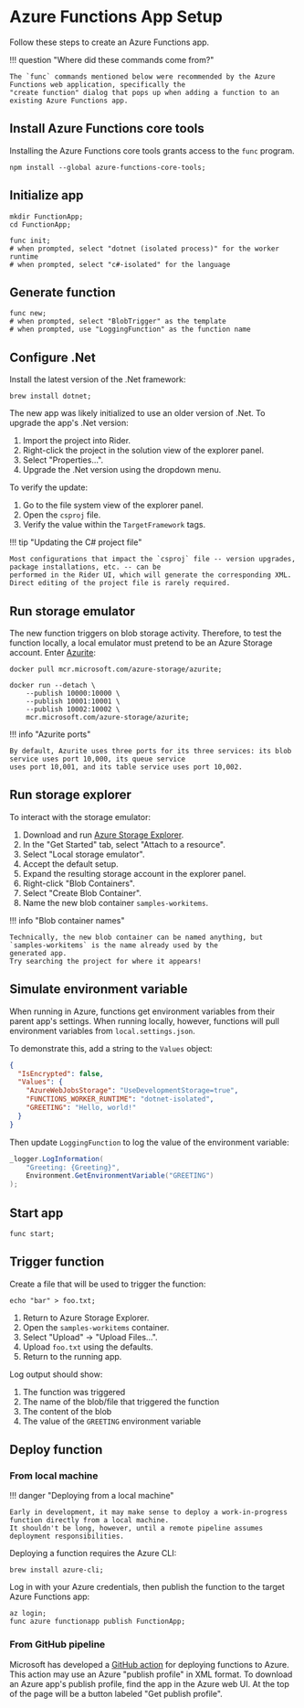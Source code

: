 # Azure Functions App Setup

Follow these steps to create an Azure Functions app.

!!! question "Where did these commands come from?"

    The `func` commands mentioned below were recommended by the Azure Functions web application, specifically the
    "create function" dialog that pops up when adding a function to an existing Azure Functions app.

## Install Azure Functions core tools

Installing the Azure Functions core tools grants access to the `func` program.

```shell
npm install --global azure-functions-core-tools;
```

## Initialize app

```shell
mkdir FunctionApp;
cd FunctionApp;

func init;
# when prompted, select "dotnet (isolated process)" for the worker runtime
# when prompted, select "c#-isolated" for the language
```

## Generate function

```shell
func new;
# when prompted, select "BlobTrigger" as the template
# when prompted, use "LoggingFunction" as the function name
```

## Configure .Net

Install the latest version of the .Net framework:

```shell
brew install dotnet;
```

The new app was likely initialized to use an older version of .Net.
To upgrade the app's .Net version:

1. Import the project into Rider.
2. Right-click the project in the solution view of the explorer panel.
3. Select "Properties...".
4. Upgrade the .Net version using the dropdown menu.

To verify the update:

1. Go to the file system view of the explorer panel.
2. Open the `csproj` file.
3. Verify the value within the `TargetFramework` tags.

!!! tip "Updating the C# project file"

    Most configurations that impact the `csproj` file -- version upgrades, package installations, etc. -- can be
    performed in the Rider UI, which will generate the corresponding XML.
    Direct editing of the project file is rarely required.

## Run storage emulator

The new function triggers on blob storage activity.
Therefore, to test the function locally, a local emulator must pretend to be an Azure Storage account.
Enter [Azurite](https://learn.microsoft.com/en-us/azure/storage/common/storage-use-azurite?tabs=docker-hub):

```shell
docker pull mcr.microsoft.com/azure-storage/azurite;

docker run --detach \
    --publish 10000:10000 \
    --publish 10001:10001 \
    --publish 10002:10002 \
    mcr.microsoft.com/azure-storage/azurite;
```

!!! info "Azurite ports"

    By default, Azurite uses three ports for its three services: its blob service uses port 10,000, its queue service
    uses port 10,001, and its table service uses port 10,002.

## Run storage explorer

To interact with the storage emulator:

1. Download and run [Azure Storage Explorer](https://azure.microsoft.com/en-us/products/storage/storage-explorer/).
2. In the "Get Started" tab, select "Attach to a resource".
3. Select "Local storage emulator".
4. Accept the default setup.
5. Expand the resulting storage account in the explorer panel.
6. Right-click "Blob Containers".
7. Select "Create Blob Container".
8. Name the new blob container `samples-workitems`.

!!! info "Blob container names"

    Technically, the new blob container can be named anything, but `samples-workitems` is the name already used by the
    generated app.
    Try searching the project for where it appears!

## Simulate environment variable

When running in Azure, functions get environment variables from their parent app's settings.
When running locally, however, functions will pull environment variables from `local.settings.json`.

To demonstrate this, add a string to the `Values` object:

```json title="local.settings.json" hl_lines="6"
{
  "IsEncrypted": false,
  "Values": {
    "AzureWebJobsStorage": "UseDevelopmentStorage=true",
    "FUNCTIONS_WORKER_RUNTIME": "dotnet-isolated",
    "GREETING": "Hello, world!"
  }
}
```

Then update `LoggingFunction` to log the value of the environment variable:

```c# title="LoggingFunction.cs"
_logger.LogInformation(
    "Greeting: {Greeting}",
    Environment.GetEnvironmentVariable("GREETING")
);
```

## Start app

```shell
func start;
```

## Trigger function

Create a file that will be used to trigger the function:

```shell
echo "bar" > foo.txt;
```

1. Return to Azure Storage Explorer.
2. Open the `samples-workitems` container.
3. Select "Upload" → "Upload Files...".
4. Upload `foo.txt` using the defaults.
5. Return to the running app.

Log output should show:

1. The function was triggered
2. The name of the blob/file that triggered the function
3. The content of the blob
4. The value of the `GREETING` environment variable

## Deploy function

### From local machine

!!! danger "Deploying from a local machine"

    Early in development, it may make sense to deploy a work-in-progress function directly from a local machine.
    It shouldn't be long, however, until a remote pipeline assumes deployment responsibilities.

Deploying a function requires the Azure CLI:

```shell
brew install azure-cli;
```

Log in with your Azure credentials, then publish the function to the target Azure Functions app:

```shell
az login;
func azure functionapp publish FunctionApp;
```

### From GitHub pipeline

Microsoft has developed a [GitHub action](https://github.com/Azure/functions-action) for deploying functions to Azure.
This action may use an Azure "publish profile" in XML format.
To download an Azure app's publish profile, find the app in the Azure web UI.
At the top of the page will be a button labeled "Get publish profile".
